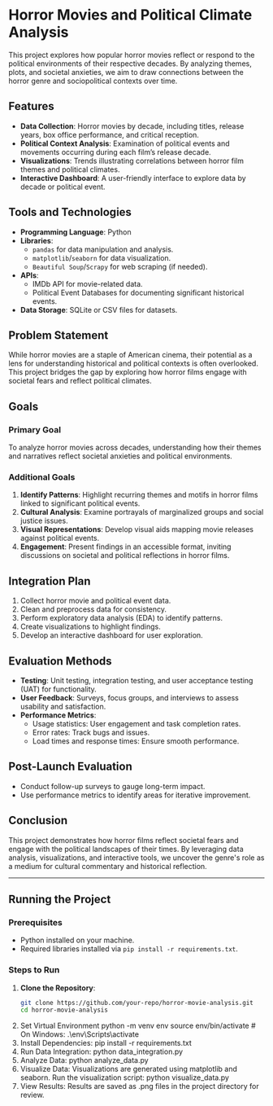 # Horror Movies and Political Climate Analysis

This project explores how popular horror movies reflect or respond to the political environments of their respective decades. By analyzing themes, plots, and societal anxieties, we aim to draw connections between the horror genre and sociopolitical contexts over time.

## Features
- **Data Collection**: Horror movies by decade, including titles, release years, box office performance, and critical reception.
- **Political Context Analysis**: Examination of political events and movements occurring during each film’s release decade.
- **Visualizations**: Trends illustrating correlations between horror film themes and political climates.
- **Interactive Dashboard**: A user-friendly interface to explore data by decade or political event.

## Tools and Technologies
- **Programming Language**: Python
- **Libraries**:
  - `pandas` for data manipulation and analysis.
  - `matplotlib`/`seaborn` for data visualization.
  - `Beautiful Soup`/`Scrapy` for web scraping (if needed).
- **APIs**:
  - IMDb API for movie-related data.
  - Political Event Databases for documenting significant historical events.
- **Data Storage**: SQLite or CSV files for datasets.

## Problem Statement
While horror movies are a staple of American cinema, their potential as a lens for understanding historical and political contexts is often overlooked. This project bridges the gap by exploring how horror films engage with societal fears and reflect political climates.

## Goals
### Primary Goal
To analyze horror movies across decades, understanding how their themes and narratives reflect societal anxieties and political environments.

### Additional Goals
1. **Identify Patterns**: Highlight recurring themes and motifs in horror films linked to significant political events.
2. **Cultural Analysis**: Examine portrayals of marginalized groups and social justice issues.
3. **Visual Representations**: Develop visual aids mapping movie releases against political events.
4. **Engagement**: Present findings in an accessible format, inviting discussions on societal and political reflections in horror films.

## Integration Plan
1. Collect horror movie and political event data.
2. Clean and preprocess data for consistency.
3. Perform exploratory data analysis (EDA) to identify patterns.
4. Create visualizations to highlight findings.
5. Develop an interactive dashboard for user exploration.

## Evaluation Methods
- **Testing**: Unit testing, integration testing, and user acceptance testing (UAT) for functionality.
- **User Feedback**: Surveys, focus groups, and interviews to assess usability and satisfaction.
- **Performance Metrics**:
  - Usage statistics: User engagement and task completion rates.
  - Error rates: Track bugs and issues.
  - Load times and response times: Ensure smooth performance.

## Post-Launch Evaluation
- Conduct follow-up surveys to gauge long-term impact.
- Use performance metrics to identify areas for iterative improvement.

## Conclusion
This project demonstrates how horror films reflect societal fears and engage with the political landscapes of their times. By leveraging data analysis, visualizations, and interactive tools, we uncover the genre's role as a medium for cultural commentary and historical reflection.

---

## Running the Project

### Prerequisites
- Python installed on your machine.
- Required libraries installed via `pip install -r requirements.txt`.

### Steps to Run
1. **Clone the Repository**: 
   ```bash
   git clone https://github.com/your-repo/horror-movie-analysis.git
   cd horror-movie-analysis
2. Set Virtual Environment
python -m venv env
source env/bin/activate  # On Windows: .\env\Scripts\activate
3. Install Dependencies:
pip install -r requirements.txt
4. Run Data Integration:
python data_integration.py
5. Analyze Data:
python analyze_data.py
6. Visualize Data: Visualizations are generated using matplotlib and seaborn. Run the visualization script:
python visualize_data.py
7. View Results: Results are saved as .png files in the project directory for review.
